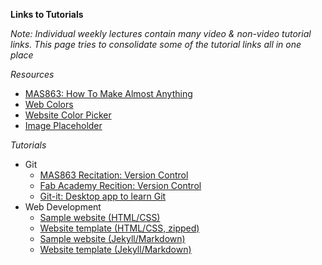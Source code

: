 **Links to Tutorials**

*Note: Individual weekly lectures contain many video & non-video tutorial links. This page tries to consolidate some of the tutorial links all in one place*

*Resources*
- [MAS863: How To Make Almost Anything](http://fab.cba.mit.edu/classes/MAS.863/)
- [Web Colors](https://www.rapidtables.com/web/color/index.html)
- [Website Color Picker](https://flatuicolors.com/)
- [Image Placeholder](https://placeimg.com/)

*Tutorials*
* Git
  - [MAS863 Recitation: Version Control](http://fab.cba.mit.edu/classes/MAS.863/doc/webpage_recitation/index.html)
  - [Fab Academy Recition: Version Control](http://fab.academany.org/2019/recitations/version-control/index.html#1)
  - [Git-it: Desktop app to learn Git](http://jlord.us/git-it/)  
* Web Development
  - [Sample website (HTML/CSS)](https://skeatz.github.io/DFabWeb/)
  - [Website template (HTML/CSS, zipped)](resources/website-template.zip)
  - [Sample website (Jekyll/Markdown)](https://skeatz.github.io/web-pk/)
  - [Website template (Jekyll/Markdown)](https://github.com/skeatz/web-pk)
